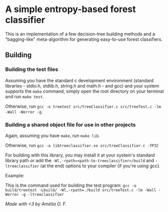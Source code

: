 # A simple entropy-based forest classifier

This is an implementation of a few decision-tree building methods and a "bagging-like" meta-algorithm for generating easy-to-use forest classifiers.

## Building

### Building the test files

Assuming you have the standard c development environment (standard libraries - stdio.h, stdlib.h, string.h and math.h - and gcc) and your system supports the `make` command, simply open the root directory on your terminal and run `make test`.

Otherwise, run `gcc -o treetest src/treeClassifier.c src/treeTest.c -lm -Wall -Werror -g`.

### Building a shared object file for use in other projects

Again, assuming you have `make`, run `make lib`.

Otherwise, run `gcc -o libtreeclassifier.so src/treeClassifier.c -fPIC`

For building with this library, you may install it at your system's standard library path _or_ add the `-Wl,-rpath=<path-to-treeclassifier>/build` and `-ltreeclassifier` (at the end) options to your compiler (if you're using gcc).

Example:

This is the command used for building the test program: `gcc -o build/treetest -Lbuild/ -Wl,-rpath=./build src/treeTest.c -lm -Wall -Werror -g -ltreeclassifier`

_Made with <3 by Amélia O. F._

